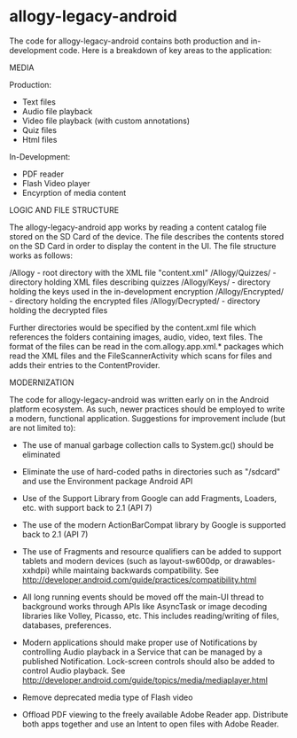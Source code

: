 allogy-legacy-android
=====================
The code for allogy-legacy-android contains both production and in-development code. Here is a breakdown of key areas to the application:

MEDIA

Production:
- Text files
- Audio file playback
- Video file playback (with custom annotations)
- Quiz files
- Html files

In-Development:
- PDF reader
- Flash Video player
- Encyrption of media content

LOGIC AND FILE STRUCTURE

The allogy-legacy-android app works by reading a content catalog file stored on the SD Card of the device. The file describes the contents stored on the SD Card in order to display the content in the UI. The file structure works as follows:

/Allogy - root directory with the XML file "content.xml"
/Allogy/Quizzes/ - directory holding XML files describing quizzes
/Allogy/Keys/ - directory holding the keys used in the in-development encryption
/Allogy/Encrypted/ - directory holding the encrypted files
/Allogy/Decrypted/ - directory holding the decrypted files

Further directories would be specified by the content.xml file which references the folders containing images, audio, video, text files. The format of the files can be read in the com.allogy.app.xml.* packages which read the XML files and the FileScannerActivity which scans for files and adds their entries to the ContentProvider.

MODERNIZATION

The code for allogy-legacy-android was written early on in the Android platform ecosystem.
As such, newer practices should be employed to write a modern, functional application. Suggestions for improvement include (but are not limited to):

- The use of manual garbage collection calls to System.gc() should be eliminated

- Eliminate the use of hard-coded paths in directories such as "/sdcard" and use the Environment package Android API

- Use of the Support Library from Google can add Fragments, Loaders, etc. with support back to 2.1 (API 7)

- The use of the modern ActionBarCompat library by Google is supported back to 2.1 (API 7)

- The use of Fragments and resource qualifiers can be added to support tablets and modern devices (such as layout-sw600dp, or drawables-xxhdpi) while maintaing backwards compatibility. See http://developer.android.com/guide/practices/compatibility.html

- All long running events should be moved off the main-UI thread to background works through APIs like AsyncTask or image decoding libraries like Volley, Picasso, etc. This includes reading/writing of files, databases, preferences.

- Modern applications should make proper use of Notifications by controlling Audio playback in a Service that can be managed by a published Notification. Lock-screen controls should also be added to control Audio playback. See http://developer.android.com/guide/topics/media/mediaplayer.html 

- Remove deprecated media type of Flash video

- Offload PDF viewing to the freely available Adobe Reader app. Distribute both apps together and use an Intent to open files with Adobe Reader.
